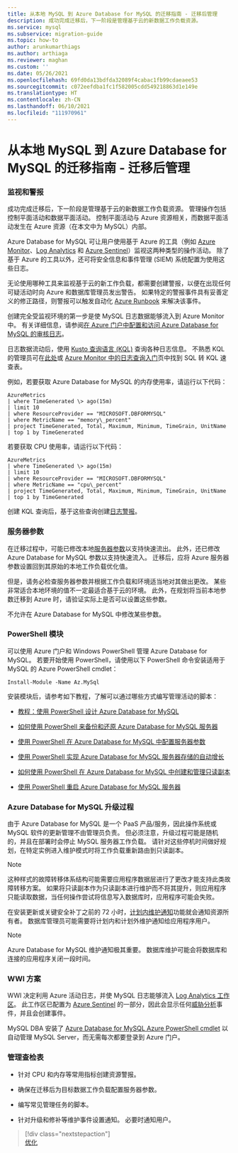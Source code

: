 ```yaml
---
title: 从本地 MySQL 到 Azure Database for MySQL 的迁移指南 - 迁移后管理
description: 成功完成迁移后，下一阶段是管理基于云的新数据工作负载资源。
ms.service: mysql
ms.subservice: migration-guide
ms.topic: how-to
author: arunkumarthiags
ms.author: arthiaga
ms.reviewer: maghan
ms.custom: ''
ms.date: 05/26/2021
ms.openlocfilehash: 69fd0da13bdfda32089f4cabac1fb99cdaeaee53
ms.sourcegitcommit: c072eefdba1fc1f582005cdd549218863d1e149e
ms.translationtype: HT
ms.contentlocale: zh-CN
ms.lasthandoff: 06/10/2021
ms.locfileid: "111970961"
---
```

# <a name="mysql-on-premises-to-azure-database-for-mysql-migration-guide-post-migration-management"></a>从本地 MySQL 到 Azure Database for MySQL 的迁移指南 - 迁移后管理

### <a name="monitoring-and-alerts"></a>监视和警报

成功完成迁移后，下一阶段是管理基于云的新数据工作负载资源。 管理操作包括控制平面活动和数据平面活动。 控制平面活动与 Azure 资源相关，而数据平面活动发生在 Azure 资源（在本文中为 MySQL）内部。

Azure Database for MySQL 可让用户使用基于 Azure 的工具（例如 [Azure Monitor](../../azure-monitor/overview.md)、[Log Analytics](../../azure-monitor/logs/design-logs-deployment.md) 和 [Azure Sentinel](../../sentinel/overview.md)）监视这两种类型的操作活动。 除了基于 Azure 的工具以外，还可将安全信息和事件管理 (SIEM) 系统配置为使用这些日志。

无论使用哪种工具来监视基于云的新工作负载，都需要创建警报，以便在出现任何可疑活动时向 Azure 和数据库管理员发出警告。 如果特定的警报事件具有妥善定义的修正路径，则警报可以触发自动化 [Azure Runbook](../../automation/automation-quickstart-create-runbook.md) 来解决该事件。

创建完全受监视环境的第一步是使 MySQL 日志数据能够流入到 Azure Monitor 中。 有关详细信息，请参阅[在 Azure 门户中配置和访问 Azure Database for MySQL 的审核日志](../howto-configure-audit-logs-portal.md)。

日志数据流动后，使用 [Kusto 查询语言 (KQL)](/azure/data-explorer/kusto/query/) 查询各种日志信息。 不熟悉 KQL 的管理员可在[此处](/azure/data-explorer/kusto/query/sqlcheatsheet)或 [Azure Monitor 中的日志查询入门](../../azure-monitor/logs/get-started-queries.md)页中找到 SQL 转 KQL 速查表。

例如，若要获取 Azure Database for MySQL 的内存使用率，请运行以下代码：

```
AzureMetrics
| where TimeGenerated \> ago(15m)
| limit 10
| where ResourceProvider == "MICROSOFT.DBFORMYSQL"
| where MetricName == "memory\_percent"
| project TimeGenerated, Total, Maximum, Minimum, TimeGrain, UnitName 
| top 1 by TimeGenerated
```
若要获取 CPU 使用率，请运行以下代码：

```
AzureMetrics
| where TimeGenerated \> ago(15m)
| limit 10
| where ResourceProvider == "MICROSOFT.DBFORMYSQL"
| where MetricName == "cpu\_percent"
| project TimeGenerated, Total, Maximum, Minimum, TimeGrain, UnitName 
| top 1 by TimeGenerated
```
创建 KQL 查询后，基于这些查询创建[日志警报](../../azure-monitor/alerts/alerts-unified-log.md)。

### <a name="server-parameters"></a>服务器参数

在迁移过程中，可能已修改本地[服务器参数](../concepts-server-parameters.md)以支持快速流出。 此外，还已修改 Azure Database for MySQL 参数以支持快速流入。 迁移后，应将 Azure 服务器参数设置回到其原始的本地工作负载优化值。

但是，请务必检查服务器参数并根据工作负载和环境适当地对其做出更改。 某些非常适合本地环境的值不一定最适合基于云的环境。 此外，在规划将当前本地参数迁移到 Azure 时，请验证实际上是否可以设置这些参数。

不允许在 Azure Database for MySQL 中修改某些参数。

### <a name="powershell-module"></a>PowerShell 模块

可以使用 Azure 门户和 Windows PowerShell 管理 Azure Database for MySQL。 若要开始使用 PowerShell，请使用以下 PowerShell 命令安装适用于 MySQL 的 Azure PowerShell cmdlet：

`Install-Module -Name Az.MySql`

安装模块后，请参考如下教程，了解可以通过哪些方式编写管理活动的脚本：

  - [教程：使用 PowerShell 设计 Azure Database for MySQL](../tutorial-design-database-using-powershell.md)

  - [如何使用 PowerShell 来备份和还原 Azure Database for MySQL 服务器](../howto-restore-server-powershell.md)

  - [使用 PowerShell 在 Azure Database for MySQL 中配置服务器参数](../howto-configure-server-parameters-using-powershell.md)

  - [使用 PowerShell 实现 Azure Database for MySQL 服务器存储的自动增长](../howto-auto-grow-storage-powershell.md)

  - [如何使用 PowerShell 在 Azure Database for MySQL 中创建和管理只读副本](../howto-read-replicas-powershell.md)

  - [使用 PowerShell 重启 Azure Database for MySQL 服务器](../howto-restart-server-powershell.md)

### <a name="azure-database-for-mysql-upgrade-process"></a>Azure Database for MySQL 升级过程

由于 Azure Database for MySQL 是一个 PaaS 产品/服务，因此操作系统或 MySQL 软件的更新管理不由管理员负责。 但必须注意，升级过程可能是随机的，并且在部署时会停止 MySQL 服务器工作负载。 请针对这些停机时间做好规划，在特定实例进入维护模式时将工作负载重新路由到只读副本。

> [!NOTE]
> 这种样式的故障转移体系结构可能需要应用程序数据层进行了更改才能支持此类故障转移方案。 如果将只读副本作为只读副本进行维护而不将其提升，则应用程序只能读取数据，当任何操作尝试将信息写入数据库时，应用程序可能会失败。

在安装更新或关键安全补丁之前的 72 小时，[计划内维护通知](../concepts-monitoring.md#planned-maintenance-notification)功能就会通知资源所有者。 数据库管理员可能需要将计划内和计划外维护通知给应用程序用户。

> [!NOTE]
> Azure Database for MySQL 维护通知极其重要。 数据库维护可能会将数据库和连接的应用程序关闭一段时间。

### <a name="wwi-scenario"></a>WWI 方案

WWI 决定利用 Azure 活动日志，并使 MySQL 日志能够流入 [Log Analytics 工作区](../../azure-monitor/logs/design-logs-deployment.md)。 此工作区已配置为 [Azure Sentinel](../../sentinel/index.yml) 的一部分，因此会显示任何[威胁分析](/azure/mysql/concepts-data-access-and-security-threat-protection)事件，并且会创建事件。

MySQL DBA 安装了 [Azure Database for MySQL Azure PowerShell cmdlet](../quickstart-create-mysql-server-database-using-azure-powershell.md) 以自动管理 MySQL Server，而无需每次都要登录到 Azure 门户。

### <a name="management-checklist"></a>管理查检表

  - 针对 CPU 和内存等常用指标创建资源警报。

  - 确保在迁移后为目标数据工作负载配置服务器参数。

  - 编写常见管理任务的脚本。

  - 针对升级和修补等维护事件设置通知。 必要时通知用户。  


> [!div class="nextstepaction"]  
> [优化](./optimization.md)